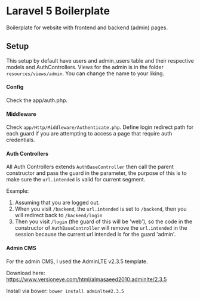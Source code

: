 # Laravel 5 Boilerplate

Boilerplate for website with frontend and backend (admin) pages.

## Setup

This setup by default have users and admin_users table and their respective models and AuthControllers. Views for the admin is in the folder ```resources/views/admin```. You can change the name to your liking.

#### Config

Check the app/auth.php.

#### Middleware

Check ```app/Http/Middleware/Authenticate.php```. Define login redirect path for each guard if you are attempting to access a page that require auth credentials.

#### Auth Controllers

All Auth Controllers extends ```AuthBaseController``` then call the parent constructor and pass the guard in the parameter, the purpose of this is to make sure the ```url.intended``` is valid for current segment.

Example:

1. Assuming that you are logged out.
2. When you visit ```/backend```, the ```url.intended``` is set to ```/backend```, then you will redirect back to ```/backend/login```
3. Then you visit ```/login``` (the guard of this will be 'web'), so the code in the constructor of ```AuthBaseController``` will remove the ```url.intended``` in the session because the current url intended is for the guard 'admin'.

#### Admin CMS

For the admin CMS, I used the AdminLTE v2.3.5 template.

Download here: https://www.versioneye.com/html/almasaeed2010:adminlte/2.3.5

Install via bower: ```bower install adminlte#2.3.5```
